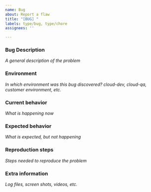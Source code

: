 ```yaml
---
name: Bug
about: Report a flaw
title: "[BUG] "
labels: type/bug, type/chore
assignees: ''

---
```


### Bug Description
_A general description of the problem_

### Environment
_In which environment was this bug discovered? cloud-dev, cloud-qa, customer environment, etc._

### Current behavior
_What is happening now_

### Expected behavior
_What is expected, but not happening_

### Reproduction steps
_Steps needed to reproduce the problem_

### Extra information
_Log files, screen shots, videos, etc._
